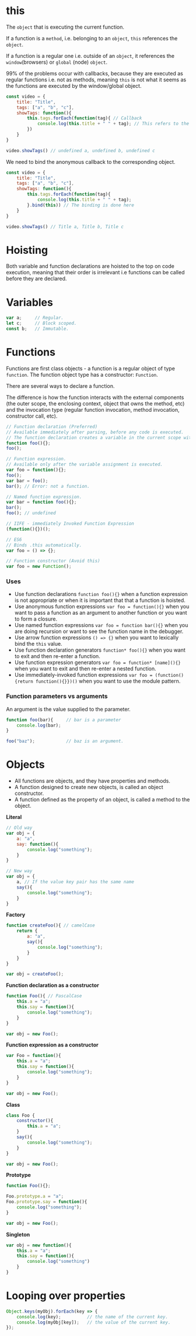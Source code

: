 # this

The `object` that is executing the current function.

If a function is a `method`, i.e. belonging to an `object`, `this` references the `object`.

If a function is a regular one i.e. outside of an `object`, it references the `window`(browsers) or `global` (node) `object`.

99% of the problems occur with callbacks, because they are executed as regular functions i.e. not as methods, meaning `this` is not what it seems as the functions are executed by the window/global object.

```javascript
const video = {
    title: "Title",
    tags: ["a", "b", "c"],
    showTags: function(){
        this.tags.forEach(function(tag){ // Callback
            console.log(this.title + " " + tag); // This refers to the window object, not the video
        })
    }
}

video.showTags() // undefined a, undefined b, undefined c
```
We need to bind the anonymous callback to the corresponding object.

```javascript
const video = {
    title: "Title",
    tags: ["a", "b", "c"],
    showTags: function(){
        this.tags.forEach(function(tag){
            console.log(this.title + " " + tag);
        }.bind(this)) // The binding is done here
    }
}

video.showTags() // Title a, Title b, Title c
```

# Hoisting
Both variable and function declarations are hoisted to the top on code execution, meaning that their order is irrelevant i.e functions can be called before they are declared.

# Variables

```javascript
var a;     // Regular.
let c;     // Block scoped.
const b;   // Immutable.
```

# Functions

Functions are first class objects - a function is a regular object of type `function`. The function object type has a constructor: `Function`.

There are several ways to declare a function.

The difference is how the function interacts with the external components (the outer scope, the enclosing context, object that owns the method, etc) and the invocation type (regular function invocation, method invocation, constructor call, etc).

```javascript
// Function declaration (Preferred)
// Available immediately after parsing, before any code is executed.
// The function declaration creates a variable in the current scope with the identifier equal to function name. This variable holds the function object.
function foo(){};
foo();

// Function expression.
// Available only after the variable assignment is executed.
var foo = function(){};
foo();
var bar = foo();
bar(); // Error: not a function.

// Named function expression.
var bar = function foo(){};
bar();
foo(); // undefined

// IIFE - immediately Invoked Function Expression
(function(){})();

// ES6
// Binds .this automatically.
var foo = () => {};

// Function constructor (Avoid this)
var foo = new Function();
```

### Uses
- Use function declarations `function foo(){}` when a function expression is not appropriate or when it is important that that a function is hoisted.
- Use anonymous function expressions `var foo = function(){}` when you want to pass a function as an argument to another function or you want to form a closure.
- Use named function expressions `var foo = function bar(){}` when you are doing recursion or want to see the function name in the debugger.
- Use arrow function expressions `() => {}` when you want to lexically bind the `this` value.
- Use function declaration generators `function* foo(){}` when you want to exit and then re-enter a function.
- Use function expression generators `var foo = function* [name](){}` when you want to exit and then re-enter a nested function.
- Use immediately-invoked function expressions `var foo = (function(){return function(){}})()` when you want to use the module pattern.

### Function parameters vs arguments
An argument is the value supplied to the parameter.
```javascript
function foo(bar){     // bar is a parameter
    console.log(bar);
}

foo("baz");            // baz is an argument.
```

# Objects

- All functions are objects, and they have properties and methods.  
- A function designed to create new objects, is called an object constructor.
- A function defined as the property of an object, is called a method to the object.  

**Literal**
```javascript
// Old way
var obj = {
    a: "a",
    say: function(){
        console.log("something");
    }
}

// New way
var obj = {
    a, // If the value key pair has the same name
    say(){
        console.log("something");
    }
}
```

**Factory**
```javascript
function createFoo(){ // camelCase
    return {
        a: "a",
        say(){
            console.log("something");
        }
    }
}

var obj = createFoo();
```

**Function declaration as a constructor**
```javascript
function Foo(){ // PascalCase
    this.a = "a";
    this.say = function(){
        console.log("something");
    }
}

var obj = new Foo();
```

**Function expression as a constructor**
```javascript
var Foo = function(){
    this.a = "a";
    this.say = function(){
        console.log("something");
    }
}

var obj = new Foo();
```

**Class**
```javascript
class Foo {
    constructor(){
        this.a = "a";
    }
    say(){
        console.log("something");
    }
}

var obj = new Foo();
```

**Prototype**
```javascript
function Foo(){};

Foo.prototype.a = "a";
Foo.prototype.say = function(){
    console.log("something");
}

var obj = new Foo();
```

**Singleton**
```javascript
var obj = new function(){
    this.a = "a";
    this.say = function(){
        console.log("something")
    }
}
```

# Looping over properties
```javascript
Object.keys(myObj).forEach(key => {
    console.log(key);          // the name of the current key.
    console.log(myObj[key]);   // the value of the current key.
});
```









